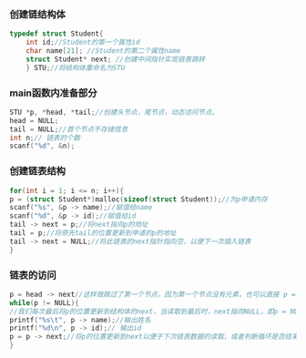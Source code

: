 ### 创建链结构体
```c
typedef struct Student{
	int id;//Student的第一个属性id
	char name[21]; //Student的第二个属性name
	struct Student* next; //创建中间指针实现链表跳转
	} STU;//将结构体重命名为STU
```
### main函数内准备部分
```c
STU *p, *head, *tail;//创建头节点，尾节点，动态访问节点。
head = NULL;
tail = NULL;//首个节点不存储信息
int n;// 链表的个数
scanf("%d", &n);
```
### 创建链表结构
```c
for(int i = 1; i <= n; i++){
p = (struct Student*)malloc(sizeof(struct Student));//为p申请内存
scanf("%s", &p -> name);//赋值给name
scanf("%d", &p -> id);//赋值给id
tail -> next = p;//将next指向p的地址
tail = p;//将原先tail的位置更新到申请的p的地址
tail -> next = NULL;//将此链表的next指针指向空，以便下一次插入链表
}
```
### 链表的访问
```c
p = head -> next//这样做跳过了第一个节点，因为第一个节点没有元素，也可以直接 p = head 使p的位置更新到头节点访问第一个链表元素。
while(p != NULL){
//我们每次最后将p的位置更新到结构体的next，当读取到最后时，next指向NULL，即p = NULL，循环结束。
printf("%s\t", p -> name);//输出姓名
printf("%d\n", p -> id);// 输出id
p = p -> next;//将p的位置更新到next以便于下次链表数据的读取，或者判断循环是否结束。
}
```

<!--stackedit_data:
eyJoaXN0b3J5IjpbLTUwMTk2MjUyOF19
-->